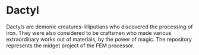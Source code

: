# Dactyl
 Dactyls are demonic creatures-lilliputians who discovered the processing of iron. They were also considered to be craftsmen who made various extraordinary works out of materials, by the power of magic.
 The repository represents the midget project of the FEM processor.
